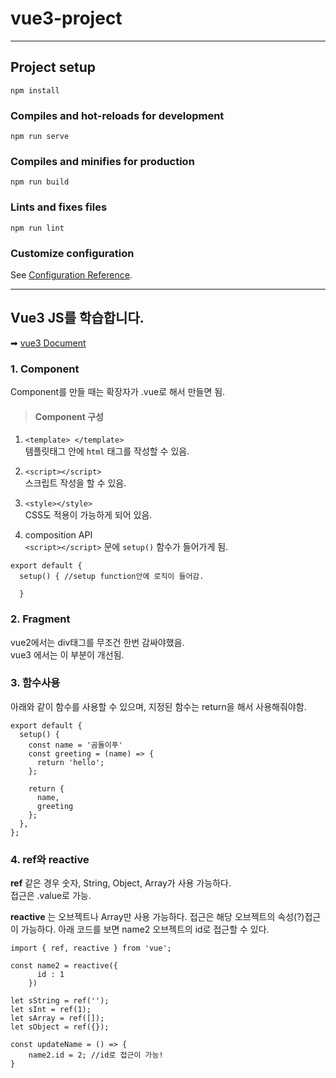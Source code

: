 # vue3-project
___ 
## Project setup
```
npm install
```

### Compiles and hot-reloads for development
```
npm run serve
```

### Compiles and minifies for production
```
npm run build
```

### Lints and fixes files
```
npm run lint
```

### Customize configuration
See [Configuration Reference](https://cli.vuejs.org/config/).

___
## Vue3 JS를 학습합니다.

➡ [vue3 Document](https://v3.vuejs.org/guide/installation.html)

### 1. Component
Component를 만들 때는 확장자가 .vue로 해서 만들면 됨.

> #### Component 구성

1. `<template> </template>`  
템플릿태그 안에 `html` 태그를 작성할 수 있음.

2. `<script></script>`  
스크립트 작성을 할 수 있음.

3. `<style></style>`  
CSS도 적용이 가능하게 되어 있음.

4. composition API  
`<script></script>` 문에 `setup()` 함수가 들어가게 됨.

```
export default {
  setup() { //setup function안에 로직이 들어감.

  }      
```

### 2. Fragment
vue2에서는 div태그를 무조건 한번 감싸야했음.  
vue3 에서는 이 부분이 개선됨.

### 3. 함수사용
아래와 같이 함수를 사용할 수 있으며, 지정된 함수는 return을 해서 사용해줘야함.
```
export default {
  setup() {
    const name = '곰돌이푸'
    const greeting = (name) => {
      return 'hello';
    };

    return {
      name,
      greeting
    };
  },
};

```

### 4. ref와 reactive

**ref** 같은 경우 숫자, String, Object, Array가 사용 가능하다.  
접근은 .value로 가능.

**reactive** 는 오브젝트나 Array만 사용 가능하다.
접근은 해당 오브젝트의 속성(?)접근이 가능하다.
아래 코드를 보면 name2 오브젝트의 id로 접근할 수 있다.

```
import { ref, reactive } from 'vue';

const name2 = reactive({
      id : 1
    })

let sString = ref('');
let sInt = ref(1);
let sArray = ref([]);
let sObject = ref({});

const updateName = () => {
    name2.id = 2; //id로 접근이 가능!
}

```